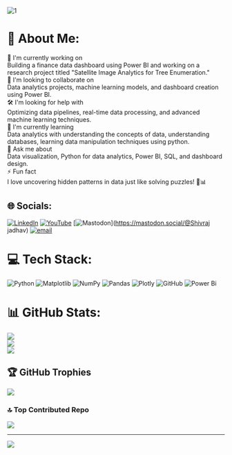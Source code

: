 ![1](https://github.com/user-attachments/assets/8f3a9bdd-42a8-4fce-a115-53dda2689502)


# 💫 About Me:
🚀 I'm currently working on<br>Building a finance data dashboard using Power BI and working on a research project titled "Satellite Image Analytics for Tree Enumeration."<br>🤝 I'm looking to collaborate on<br>Data analytics projects, machine learning models, and dashboard creation using Power BI.<br>🛠️ I'm looking for help with<br>Optimizing data pipelines, real-time data processing, and advanced machine learning techniques.<br>🌱 I'm currently learning<br>Data analytics with understanding the concepts of data, understanding databases, learning data manipulation techniques using python.<br>💬 Ask me about<br>Data visualization, Python for data analytics, Power BI, SQL, and dashboard design.<br>⚡ Fun fact<br>I love uncovering hidden patterns in data just like solving puzzles! 🧩📊<br>


## 🌐 Socials:
[![LinkedIn](https://img.shields.io/badge/LinkedIn-%230077B5.svg?logo=linkedin&logoColor=white)](https://linkedin.com/in/https://www.linkedin.com/in/shivraj-jadhav-959292225) [![YouTube](https://img.shields.io/badge/YouTube-%23FF0000.svg?logo=YouTube&logoColor=white)](https://youtube.com/@https://www.youtube.com/@shivtechnicaleducation9038) [![Mastodon](https://img.shields.io/badge/-MASTODON-%232B90D9?logo=mastodon&logoColor=white)](https://mastodon.social/@Shivraj jadhav) [![email](https://img.shields.io/badge/Email-D14836?logo=gmail&logoColor=white)](mailto:shivrajjadhav710@gmail.com) 

# 💻 Tech Stack:
![Python](https://img.shields.io/badge/python-3670A0?style=for-the-badge&logo=python&logoColor=ffdd54) ![Matplotlib](https://img.shields.io/badge/Matplotlib-%23ffffff.svg?style=for-the-badge&logo=Matplotlib&logoColor=black) ![NumPy](https://img.shields.io/badge/numpy-%23013243.svg?style=for-the-badge&logo=numpy&logoColor=white) ![Pandas](https://img.shields.io/badge/pandas-%23150458.svg?style=for-the-badge&logo=pandas&logoColor=white) ![Plotly](https://img.shields.io/badge/Plotly-%233F4F75.svg?style=for-the-badge&logo=plotly&logoColor=white) ![GitHub](https://img.shields.io/badge/github-%23121011.svg?style=for-the-badge&logo=github&logoColor=white) ![Power Bi](https://img.shields.io/badge/power_bi-F2C811?style=for-the-badge&logo=powerbi&logoColor=black)
# 📊 GitHub Stats:
![](https://github-readme-stats.vercel.app/api?username=shivraj7100&theme=blue_navy&hide_border=false&include_all_commits=true&count_private=true)<br/>
![](https://github-readme-streak-stats.herokuapp.com/?user=shivraj7100&theme=blue_navy&hide_border=false)<br/>
![](https://github-readme-stats.vercel.app/api/top-langs/?username=shivraj7100&theme=blue_navy&hide_border=false&include_all_commits=true&count_private=true&layout=compact)

## 🏆 GitHub Trophies
![](https://github-profile-trophy.vercel.app/?username=shivraj7100&theme=radical&no-frame=false&no-bg=true&margin-w=4)

### 🔝 Top Contributed Repo
![](https://github-contributor-stats.vercel.app/api?username=shivraj7100&limit=5&theme=dark&combine_all_yearly_contributions=true)

---
[![](https://visitcount.itsvg.in/api?id=shivraj7100&icon=0&color=0)](https://visitcount.itsvg.in)

<!-- Proudly created with GPRM ( https://gprm.itsvg.in ) -->
